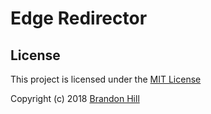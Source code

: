# Edge Redirector

## License

This project is licensed under the [MIT License](LICENSE)

Copyright (c) 2018 [Brandon Hill](https://branhill.com/)
